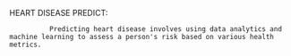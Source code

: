 HEART DISEASE PREDICT:

              Predicting heart disease involves using data analytics and machine learning to assess a person's risk based on various health metrics. 
